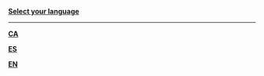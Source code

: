 **[Select your language][1]**

***

**[CA][2]**

**[ES][3]**

**[EN][4]**

[1]: Select-your-language
[2]: Català---Inici
[3]: Español---Inicio
[4]: Home
